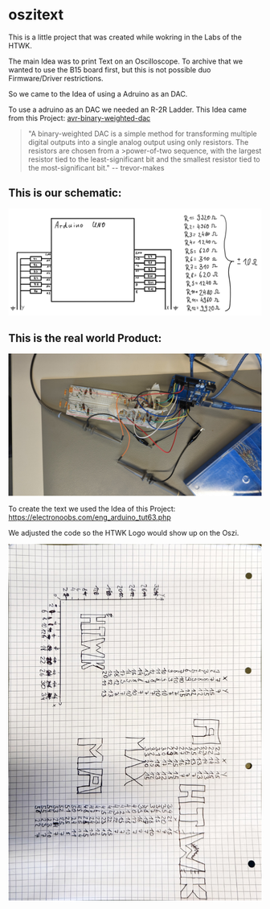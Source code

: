 # oszitext

This is a little project that was created while wokring in the Labs of the HTWK. 

The main Idea was to print Text on an Oscilloscope. To archive that we wanted to use the B15 board first, but this is not possible duo Firmware/Driver restrictions.


So we came to the Idea of using a Adruino as an DAC.

To use a adruino as an DAC we needed an R-2R Ladder. This Idea came from this Project: [avr-binary-weighted-dac](https://github.com/trevor-makes/avr-binary-weighted-dac)

>"A binary-weighted DAC is a simple method for transforming multiple digital outputs into a single analog output using only resistors. The resistors are chosen from a >power-of-two sequence, with the largest resistor tied to the least-significant bit and the smallest resistor tied to the most-significant bit."
> -- trevor-makes


## This is our schematic:

![](pictures/schematic.png)

## This is the real world Product:
![](pictures/PXL_20230504_170240578.MP.jpg)


To create the text we used the Idea of this Project: https://electronoobs.com/eng_arduino_tut63.php

We adjusted the code so the HTWK Logo would show up on the Oszi.

![](pictures/vector-creation.jpeg)
